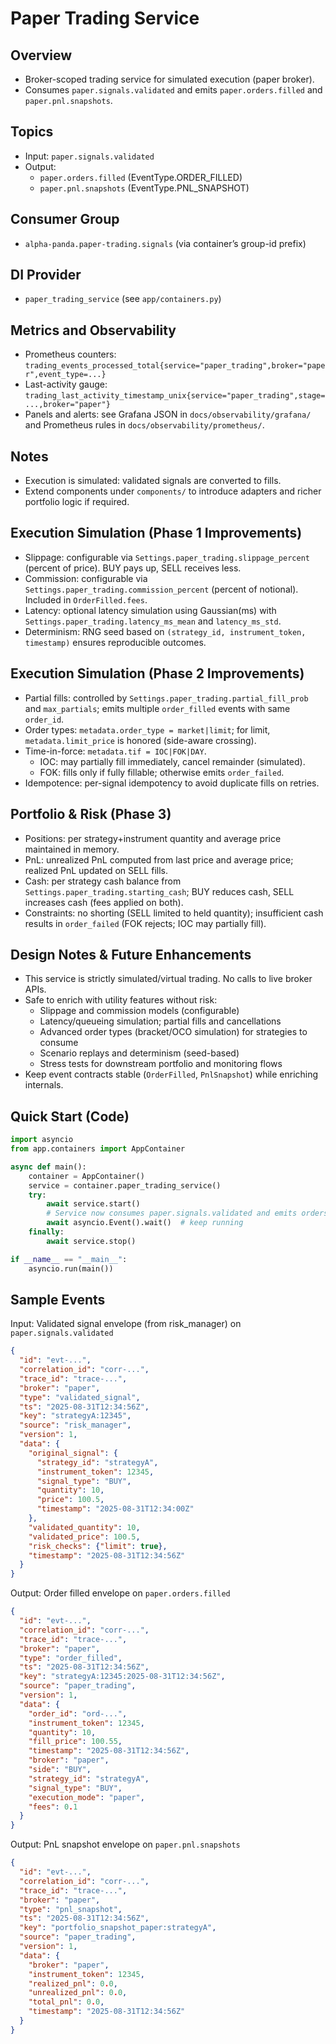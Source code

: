 # Paper Trading Service

## Overview
- Broker-scoped trading service for simulated execution (paper broker).
- Consumes `paper.signals.validated` and emits `paper.orders.filled` and `paper.pnl.snapshots`.

## Topics
- Input: `paper.signals.validated`
- Output:
  - `paper.orders.filled` (EventType.ORDER_FILLED)
  - `paper.pnl.snapshots` (EventType.PNL_SNAPSHOT)

## Consumer Group
- `alpha-panda.paper-trading.signals` (via container’s group-id prefix)

## DI Provider
- `paper_trading_service` (see `app/containers.py`)

## Metrics and Observability
- Prometheus counters: `trading_events_processed_total{service="paper_trading",broker="paper",event_type=...}`
- Last-activity gauge: `trading_last_activity_timestamp_unix{service="paper_trading",stage=...,broker="paper"}`
- Panels and alerts: see Grafana JSON in `docs/observability/grafana/` and Prometheus rules in `docs/observability/prometheus/`.

## Notes
- Execution is simulated: validated signals are converted to fills.
- Extend components under `components/` to introduce adapters and richer portfolio logic if required.

## Execution Simulation (Phase 1 Improvements)
- Slippage: configurable via `Settings.paper_trading.slippage_percent` (percent of price). BUY pays up, SELL receives less.
- Commission: configurable via `Settings.paper_trading.commission_percent` (percent of notional). Included in `OrderFilled.fees`.
- Latency: optional latency simulation using Gaussian(ms) with `Settings.paper_trading.latency_ms_mean` and `latency_ms_std`.
- Determinism: RNG seed based on `(strategy_id, instrument_token, timestamp)` ensures reproducible outcomes.

## Execution Simulation (Phase 2 Improvements)
- Partial fills: controlled by `Settings.paper_trading.partial_fill_prob` and `max_partials`; emits multiple `order_filled` events with same `order_id`.
- Order types: `metadata.order_type = market|limit`; for limit, `metadata.limit_price` is honored (side-aware crossing).
- Time-in-force: `metadata.tif = IOC|FOK|DAY`.
  - IOC: may partially fill immediately, cancel remainder (simulated).
  - FOK: fills only if fully fillable; otherwise emits `order_failed`.
- Idempotence: per-signal idempotency to avoid duplicate fills on retries.

## Portfolio & Risk (Phase 3)
- Positions: per strategy+instrument quantity and average price maintained in memory.
- PnL: unrealized PnL computed from last price and average price; realized PnL updated on SELL fills.
- Cash: per strategy cash balance from `Settings.paper_trading.starting_cash`; BUY reduces cash, SELL increases cash (fees applied on both).
- Constraints: no shorting (SELL limited to held quantity); insufficient cash results in `order_failed` (FOK rejects; IOC may partially fill).

## Design Notes & Future Enhancements

- This service is strictly simulated/virtual trading. No calls to live broker APIs.
- Safe to enrich with utility features without risk:
  - Slippage and commission models (configurable)
  - Latency/queueing simulation; partial fills and cancellations
  - Advanced order types (bracket/OCO simulation) for strategies to consume
  - Scenario replays and determinism (seed-based)
  - Stress tests for downstream portfolio and monitoring flows
- Keep event contracts stable (`OrderFilled`, `PnlSnapshot`) while enriching internals.

## Quick Start (Code)

```python
import asyncio
from app.containers import AppContainer

async def main():
    container = AppContainer()
    service = container.paper_trading_service()
    try:
        await service.start()
        # Service now consumes paper.signals.validated and emits orders/pnl
        await asyncio.Event().wait()  # keep running
    finally:
        await service.stop()

if __name__ == "__main__":
    asyncio.run(main())
```

## Sample Events

Input: Validated signal envelope (from risk_manager) on `paper.signals.validated`

```json
{
  "id": "evt-...",
  "correlation_id": "corr-...",
  "trace_id": "trace-...",
  "broker": "paper",
  "type": "validated_signal",
  "ts": "2025-08-31T12:34:56Z",
  "key": "strategyA:12345",
  "source": "risk_manager",
  "version": 1,
  "data": {
    "original_signal": {
      "strategy_id": "strategyA",
      "instrument_token": 12345,
      "signal_type": "BUY",
      "quantity": 10,
      "price": 100.5,
      "timestamp": "2025-08-31T12:34:00Z"
    },
    "validated_quantity": 10,
    "validated_price": 100.5,
    "risk_checks": {"limit": true},
    "timestamp": "2025-08-31T12:34:56Z"
  }
}
```

Output: Order filled envelope on `paper.orders.filled`

```json
{
  "id": "evt-...",
  "correlation_id": "corr-...",
  "trace_id": "trace-...",
  "broker": "paper",
  "type": "order_filled",
  "ts": "2025-08-31T12:34:56Z",
  "key": "strategyA:12345:2025-08-31T12:34:56Z",
  "source": "paper_trading",
  "version": 1,
  "data": {
    "order_id": "ord-...",
    "instrument_token": 12345,
    "quantity": 10,
    "fill_price": 100.55,
    "timestamp": "2025-08-31T12:34:56Z",
    "broker": "paper",
    "side": "BUY",
    "strategy_id": "strategyA",
    "signal_type": "BUY",
    "execution_mode": "paper",
    "fees": 0.1
  }
}
```

Output: PnL snapshot envelope on `paper.pnl.snapshots`

```json
{
  "id": "evt-...",
  "correlation_id": "corr-...",
  "trace_id": "trace-...",
  "broker": "paper",
  "type": "pnl_snapshot",
  "ts": "2025-08-31T12:34:56Z",
  "key": "portfolio_snapshot_paper:strategyA",
  "source": "paper_trading",
  "version": 1,
  "data": {
    "broker": "paper",
    "instrument_token": 12345,
    "realized_pnl": 0.0,
    "unrealized_pnl": 0.0,
    "total_pnl": 0.0,
    "timestamp": "2025-08-31T12:34:56Z"
  }
}
```
